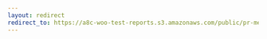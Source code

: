 ```yaml
---
layout: redirect
redirect_to: https://a8c-woo-test-reports.s3.amazonaws.com/public/pr-merge/37457/api/index.html
---
```

